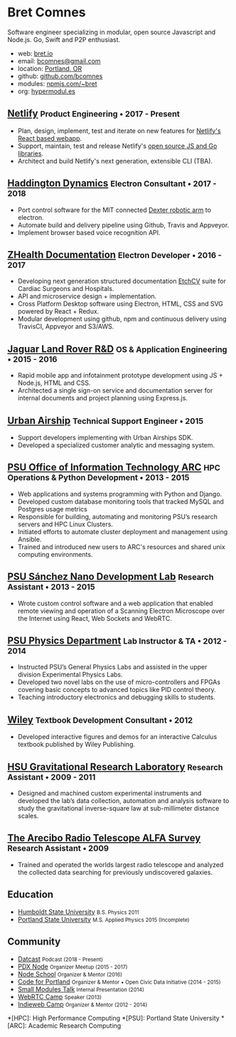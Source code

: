 # Bret Comnes

Software engineer specializing in modular, open source Javascript and Node.js.  Go, Swift and P2P enthusiast.

- <span class="subdue">web:</span> [bret.io](https://bret.io)
- <span class="subdue">email:</span> [bcomnes@gmail.com](mailto:bcomnes@gmail.com)
- <span class="subdue">location:</span> [Portland, OR](https://osm.org/go/WIDwCTzGh-?m=)
- <span class="subdue">github:</span> [github.com/bcomnes](https://github.com/bcomnes)
- <span class="subdue">modules:</span> [npmjs.com/~bret](https://www.npmjs.com/~bret)
- <span class="subdue">org:</span> [hypermodul.es](https://hypermodul.es)

## [Netlify](https://www.netlify.com) <small>Product Engineering • 2017 - Present</small>

- Plan, design, implement, test and iterate on new features for [Netlify's React based webapp](https://app.netlify.com).
- Support, maintain, test and release Netlify's [open source JS and Go libraries](https://github.com/netlify).
- Architect and build Netlify's next generation, extensible CLI (TBA).

## [Haddington Dynamics](http://hdrobotic.com) <small>Electron Consultant • 2017 - 2018</small>
- Port control software for the MIT connected [Dexter robotic arm](https://www.kickstarter.com/projects/51496107/dexter-the-robotic-arm-to-end-scarcity) to electron.
- Automate build and delivery pipeline using Github, Travis and Appveyor.
- Implement browser based voice recognition API.

## [ZHealth Documentation](http://www.zhealthconsulting.com) <small>Electron Developer • 2016 - 2017</small>

- Developing next generation structured documentation [EtchCV](https://zhealthdocumentation.com/etch-suite/) suite for Cardiac Surgeons and Hospitals.
- API and microservice design + implementation.
- Cross Platform Desktop software using Electron, HTML, CSS and SVG powered by React + Redux.
- Modular development using github, npm and continuous delivery using TravisCI, Appveyor and S3/AWS.

## [Jaguar Land Rover R&D](https://www.jlrtechincubator.com/) <small>OS & Application Engineering • 2015 - 2016</small>

- Rapid mobile app and infotainment prototype development using JS + Node.js, HTML and CSS.
- Architected a single sign-on service and documentation server for internal documents and project planning using Express.js.

## [Urban Airship](https://www.urbanairship.com) <small>Technical Support Engineer • 2015</small>

- Support developers implementing with Urban Airships SDK.
- Developed a specialized customer analytic and messaging system.

## [PSU Office of Information Technology ARC](https://www.pdx.edu/oit/research-computing) <small>HPC Operations & Python Development • 2013 - 2015</small>

- Web applications and systems programming with Python and Django.
- Developed custom database monitoring tools that tracked MySQL and Postgres usage metrics
- Responsible for building, automating and monitoring PSU’s research servers and HPC Linux Clusters.
- Initiated efforts to automate cluster deployment and management using Ansible.
- Trained and introduced new users to ARC's resources and shared unix computing environments.

## [PSU Sánchez Nano Development Lab](http://www.pdx.edu/nano-development-lab/) <small>Research Assistant • 2013 - 2015</small>

- Wrote custom control software and a web application that enabled remote viewing and operation of a Scanning Electron Microscope over the Internet using React, Web Sockets and WebRTC.

## [PSU Physics Department](http://www.pdx.edu/physics/) <small>Lab Instructor & TA • 2012 - 2014</small>

- Instructed PSU’s General Physics Labs and assisted in the upper division Experimental Physics Labs.
- Developed two novel labs on the use of micro-controllers and FPGAs covering basic concepts to
advanced topics like PID control theory.
- Teaching introductory electronics and debugging skills to students.

## [Wiley](https://www.wiley.com/en-us) <small>Textbook Development Consultant • 2012</small>

- Developed interactive figures and demos for an interactive Calculus textbook published by Wiley Publishing.

## [HSU Gravitational Research Laboratory](http://www2.humboldt.edu/physics/gravitational-lab.html) <small>Research Assistant • 2009 - 2011</small>

- Designed and machined custom experimental instruments and developed the lab’s data collection, automation and analysis software to study the gravitational inverse-square law at sub-millimeter distance scales.

## [The Arecibo Radio Telescope ALFA Survey](http://egg.astro.cornell.edu/index.php/) <small>Research Assistant • 2009</small>

- Trained and operated the worlds largest radio telescope and analyzed the collected data searching for previously undiscovered galaxies.

## Education

- [Humboldt State University](http://www2.humboldt.edu/physics/) <small class="subdue">B.S. Physics 2011 </small>
- [Portland State University](http://www.pdx.edu/physics/) <small class="subdue">M.S. Applied Physics 2015 (Incomplete)</small>

## Community

- [Datcast](https://dat-cast.hashbase.io) <small class="subdue">Podcast (2018 - Present)</small>
- [PDX Node](https://www.meetup.com/pdxnode/) <small class="subdue">Organizer Meetup (2015 - 2017)</small>
- [Node School](https://nodeschool.io) <small class="subdue">Organizer & Mentor (2016)</small>
- [Code for Portland](http://www.codeforportland.org) <small class="subdue">Organizer & Mentor • Open Civic Data Initiative (2014 - 2015)</small>
- [Small Modules Talk](http://bcomnes.github.io/slides/small-modules/) <small class="subdue">Internal Presentation (2014)</small>
- [WebRTC Camp](https://twitter.com/WebRTCCamp) <small class="subdue">Speaker (2013)</small>
- [Indieweb Camp](https://indieweb.org) <small class="subdue">Organizer & Mentor (2012 - 2014)</small>
<!-- [Intro to Choo](https://github.com/bcomnes/choo-6-talk/) <small class="subdue">Speaker (2017)</small> -->

*[HPC]: High Performance Computing
*[PSU]: Portland State University
*[ARC]: Academic Research Computing

